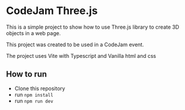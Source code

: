 # CodeJam Three.js

This is a simple project to show how to use Three.js library to create 3D objects in a web page.

This project was created to be used in a CodeJam event.

The project uses Vite with Typescript and Vanilla html and css

## How to run

- Clone this repository
- run `npm install`
- run `npm run dev`
